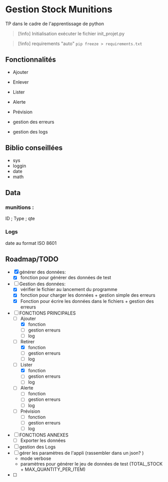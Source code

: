 # Gestion Stock Munitions

TP dans le cadre de l'apprentissage de python

>[!info] Initialisation
>exécuter le fichier init_projet.py

>[!info] requirements "auto"
>``pip freeze > requirements.txt``
## Fonctionnalités

- Ajouter
- Enlever
- Lister
- Alerte
- Prévision

- gestion des erreurs
- gestion des logs

## Biblio conseillées 

- sys
- loggin
- date
- math

## Data

### munitions : 
ID ; Type ; qte 
### Logs
  date au format ISO 8601


## Roadmap/TODO

- [x] générer des données:
	- [x] fonction pour générer des données de test
- [ ] Gestion des données:
	- [x] vérifier le fichier au lancement du programme
	- [x] fonction pour charger les données + gestion simple des erreurs
	- [x] Fonction pour écrire les données dans le fichiers + gestion des erreurs
- [ ] FONCTIONS PRINCIPALES
	- [ ] Ajouter
		- [x] fonction
		- [ ] gestion erreurs
		- [ ] log
	- [ ] Retirer
		- [x] fonction
		- [ ] gestion erreurs
		- [ ] log
	- [ ] Lister
		- [x]  fonction
		- [ ] gestion erreurs
		- [ ] log
	- [ ] Alerte
		- [ ]  fonction
		- [ ] gestion erreurs
		- [ ] log
	- [ ] Prévision
		- [ ] fonction
		- [ ] gestion erreurs
		- [ ] log
- [ ] FONCTIONS ANNEXES
	- [ ] Exporter les données
- [ ] gestion des Logs
- [ ] gérer les paramètres de l'appli (rassembler dans un json? )
	- mode verbose
	- paramètres pour générer le jeu de données de test (TOTAL_STOCK + MAX_QUANTITY_PER_ITEM)
- [ ] 